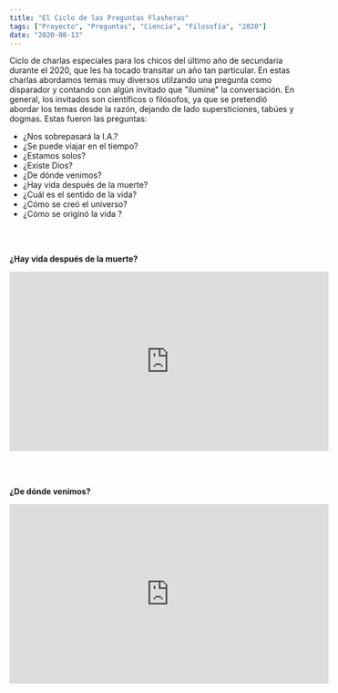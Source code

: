 ```yaml
---
title: "El Ciclo de las Preguntas Flasheras"
tags: ["Proyecto", "Preguntas", "Ciencia", "Filosofía", "2020"]
date: "2020-08-13"
---
```


 Ciclo de charlas especiales para los chicos del último año de secundaria durante el 2020, que les ha tocado transitar un año tan particular. En estas charlas abordamos temas muy diversos utilzando una pregunta como disparador y contando con algún invitado que "ilumine" la conversación.
En general, los invitados son científicos o filósofos, ya que se pretendió abordar los temas desde la razón, dejando de lado supersticiones, tabúes y dogmas. Estas fueron las preguntas:

* ¿Nos sobrepasará la I.A.?
* ¿Se puede viajar en el tiempo?
* ¿Estamos solos?
* ¿Existe Dios?
* ¿De dónde venimos?
* ¿Hay vida después de la muerte?
* ¿Cuál es el sentido de la vida?
* ¿Cómo se creó el universo?
* ¿Cómo se originó la vida ?

<br/><br/>

**¿Hay vida después de la muerte?**

<iframe width="560" height="315" src="https://www.youtube.com/embed/uTrfFeLbs98" frameborder="0" allow="accelerometer; autoplay; clipboard-write; encrypted-media; gyroscope; picture-in-picture" allowfullscreen></iframe>

<br/><br/>

**¿De dónde venimos?**

<iframe width="560" height="315" src="https://www.youtube.com/embed/P6u7F1MDjus" frameborder="0" allow="accelerometer; autoplay; clipboard-write; encrypted-media; gyroscope; picture-in-picture" allowfullscreen></iframe>


